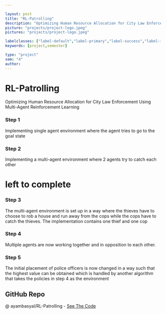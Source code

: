 ```yaml
---

layout: post
title: "RL-Patrolling"
description: "Optimizing Human Resource Allocation for City Law Enforcement Using Multi-Agent Reinforcement Learning"
picture: "projects/project-logo.jpeg"
pictures: "projects/project-logo.jpeg"

labelclasses: ["label-default","label-primary","label-success","label-info","label-warning","label-danger"]
keywords: [project,semester]

type: "project"
sem: "4"
author:
---
```


# RL-Patrolling
Optimizing Human Resource Allocation for City Law Enforcement Using Multi-Agent Reinforcement Learning

### Step 1
Implementing single agent environment where the agent tries to go to the goal state

### Step 2
Implementing a multi-agent environment where 2 agents try to catch each other

# left to complete
### Step 3
The multi-agent environment is set up in a way where the thieves have to choose to rob a house and run away from the cops while the cops have to catch the thieves. The implementation contains one thief and one cop

### Step 4
Multiple agents are now working together and in opposition to each other.

### Step 5
The initial placement of police officers is now changed in a way such that the highest value can be obtained which is handled by another algorithm that takes the policies in step 4 as the environment



## GitHub Repo
@ ayambasyal/RL-Patrolling - [See The Code](https://github.com/ayambasyal/RL-Patrolling/tree/main)
